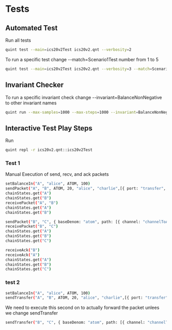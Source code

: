 # Tests

## Automated Test

Run all tests

```sh
quint test --main=ics20v2Test ics20v2.qnt --verbosity=2
```

To run a specific test change --match=Scenario1Test number from 1 to 5

```sh
quint test --main=ics20v2Test ics20v2.qnt --verbosity=3 --match=Scenario1Test
```

## Invariant Checker

To run a specific invariant check change --invariant=BalanceNonNegative to other invariant names

```sh
quint run --max-samples=1000 --max-steps=1000 --invariant=BalanceNonNegative --main=ics20v2Test ics20v2.qnt --verbosity=2
```

## Interactive Test Play Steps

Run

```sh
quint repl -r ics20v2.qnt::ics20v2Test
```

### Test 1

Manual Execution of send, recv, and ack packets

```sh
setBalanceIn("A", "alice", ATOM, 100)
sendPacket("A", "B", ATOM, 20, "alice", "charlie",[{ port: "transfer", channel: "channelToC" }])
chainStates.get("A")
chainStates.get("B")
receivePacket("A", "B")
chainStates.get("A")
chainStates.get("B")
```

```sh
sendPacket("B", "C", { baseDenom: "atom", path: [{ channel: "channelToA", port: "transfer" }]}, 20, "escrow_account", "charlie",[])
receivePacket("B", "C")
chainStates.get("A")
chainStates.get("B")
chainStates.get("C")
```

```sh
receiveAck("B")
receiveAck("A")
chainStates.get("A")
chainStates.get("B")
chainStates.get("C")
```

### test 2

```sh
setBalanceIn("A", "alice", ATOM, 100)
sendTransfer("A", "B", ATOM, 20, "alice", "charlie",[{ port: "transfer", channel: "channelToC" }])
```

We need to execute this second on to actually forward the packet unlees we change sendTransfer 

```sh
sendTransfer("B", "C", { baseDenom: "atom", path: [{ channel: "channelToA", port: "transfer" }]}, 20, "escrow_account", "charlie",[])
```
